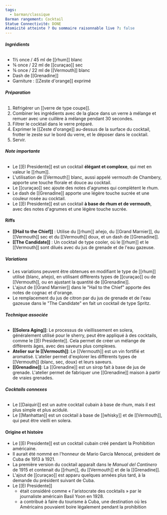```yaml
---
tags:
  - barman/classique
Barman rangement: Cocktail
Statue Connectivité: DONE
Atomicité atteinte ? Ou sommaire raisonnable live ?: false
---
```


###### **Ingrédients**

- 1½ once / 45 ml de [[rhum]] blanc
- ¾ once / 22 ml de [[curaçao]] sec
- ¾ once / 22 ml de [[Vermouth]] blanc
- Dash de [[Grenadine]]
- Garniture : [[Zeste d'orange]] exprimé

###### **Préparation**
1. Réfrigérer un [[verre de type coupe]].
2. Combiner les ingrédients avec de la glace dans un verre à mélange et remuer avec une cuillère à mélange pendant 30 secondes.
3. Filtrer le cocktail dans le verre préparé.
4. Exprimer le [[Zeste d'orange]] au-dessus de la surface du cocktail, frotter le zeste sur le bord du verre, et le déposer dans le cocktail.
5. Servir.

###### **Note importante**
- Le [[El Presidente]] est un cocktail **élégant et complexe**, qui met en valeur le [[rhum]].
- L'utilisation de [[Vermouth]] blanc, aussi appelé vermouth de Chambery, apporte une touche florale et douce au cocktail.
- Le [[curaçao]] sec ajoute des notes d'agrumes qui complètent le rhum.
- Le dash de [[Grenadine]] apporte une légère touche sucrée et une couleur rosée au cocktail.
- Le [[El Presidente]] est un cocktail **à base de rhum et de vermouth**, avec des notes d'agrumes et une légère touche sucrée.

#### **Riffs**
- **[[Hail to the Chief]]** : Utilise du [[rhum]] añejo, du [[Grand Marnier]], du [[Vermouth]] sec et du [[Vermouth]] doux, et un dash de [[Grenadine]].
- **[[The Candidate]]** : Un cocktail de type cooler, où le [[rhum]] et le [[Vermouth]] sont dilués avec du jus de grenade et de l'eau gazeuse.

##### **Variations**
- Les variations peuvent être obtenues en modifiant le type de [[rhum]] utilisé (blanc, añejo), en utilisant différents types de [[curaçao]] ou de [[Vermouth]], ou en ajustant la quantité de [[Grenadine]].
- L'ajout de [[Grand Marnier]] dans le "Hail to the Chief" apporte des notes de cognac et d'orange.
- Le remplacement du jus de citron par du jus de grenade et de l'eau gazeuse dans le "The Candidate" en fait un cocktail de type Spritz.

###### **Technique associée**

- **[[Solera Aging]]**: Le processus de vieillissement en solera, généralement utilisé pour le sherry, peut être appliqué à des cocktails, comme le [[El Presidente]]. Cela permet de créer un mélange de différents âges, avec des saveurs plus complexes.
- **Atelier sur le [[Vermouth]]**: Le [[Vermouth]] est un vin fortifié et aromatisé. L'atelier permet d'explorer les différents types de [[Vermouth]] (blanc, sec, doux) et leurs saveurs.
- **[[Grenadine]]**: La [[Grenadine]] est un sirop fait à base de jus de grenade. L'atelier permet de fabriquer une [[Grenadine]] maison à partir de vraies grenades.

###### **Cocktails connexes**
- Le [[Daiquiri]] est un autre cocktail cubain à base de rhum, mais il est plus simple et plus acidulé.
- Le [[Manhattan]] est un cocktail à base de [[whisky]] et de [[Vermouth]], qui peut être vieilli en solera.

#### **Origine et histoire**
- Le [[El Presidente]] est un cocktail cubain créé pendant la Prohibition américaine.
- Il aurait été nommé en l'honneur de Mario García Menocal, président de Cuba de 1913 à 1921.
- La première version du cocktail apparaît dans le _Manual del Cantinero_ de 1915 et contenait du [[rhum]], du [[Vermouth]] et de la [[Grenadine]].
- L'ajout de [[curaçao]] est apparu quelques années plus tard, à la demande du président suivant de Cuba.
- Le [[El Presidente]] 
	- était considéré comme « l'aristocrate des cocktails » par le journaliste américain Basil Yoon en 1928.
	- a contribué à faire du tourisme à Cuba, une destination où les Américains pouvaient boire légalement pendant la prohibition